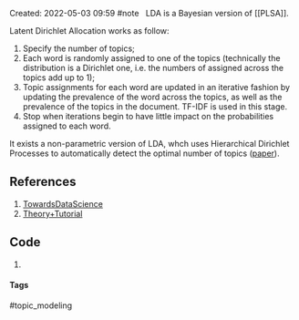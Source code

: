 Created: 2022-05-03 09:59
#note
 
LDA is a Bayesian version of [[PLSA]].

Latent Dirichlet Allocation works as follow:
1. Specify the number of topics;
2. Each word is randomly assigned to one of the topics (technically the distribution is a Dirichlet one, i.e. the numbers of assigned across the topics add up to 1);
3. Topic assignments for each word are updated in an iterative fashion by updating the prevalence of the word across the topics, as well as the prevalence of the topics in the document. TF-IDF is used in this stage.
4. Stop when iterations begin to have little impact on the probabilities assigned to each word.

It exists a non-parametric version of LDA, whch uses Hierarchical Dirichlet Processes to automatically detect the optimal number of topics ([paper](https://people.eecs.berkeley.edu/~jordan/papers/hierarchical-dp.pdf)).

## References
1. [TowardsDataScience](https://towardsdatascience.com/latent-dirichlet-allocation-lda-9d1cd064ffa2)
2. [Theory+Tutorial](https://cbail.github.io/SICSS_Topic_Modeling.html)

## Code
1. 

#### Tags
#topic_modeling 